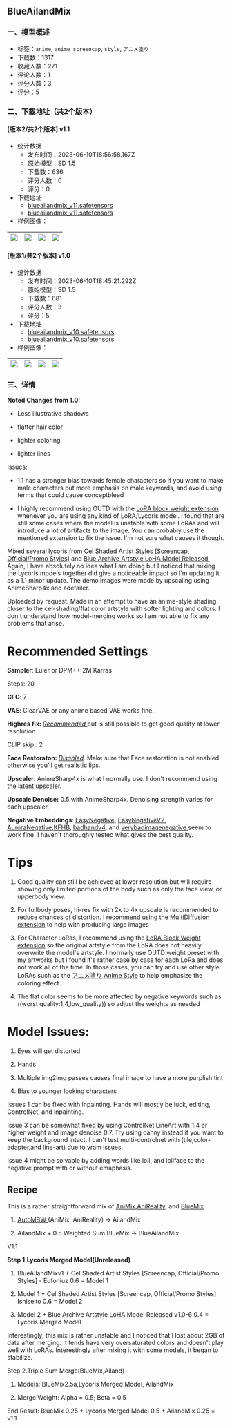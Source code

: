 ## BlueAilandMix
### 一、模型概述

- 标签：`anime`, `anime screencap`, `style`, `アニメ塗り`
- 下载数：1317
- 收藏人数：271
- 评论人数：1
- 评分人数：3
- 评分：5

### 二、下载地址（共2个版本）

#### [版本2/共2个版本] v1.1

- 统计数据
  - 发布时间：2023-06-10T18:56:58.167Z
  - 原始模型：SD 1.5
  - 下载数：636
  - 评分人数：0
  - 评分：0
- 下载地址
  - [blueailandmix_v11.safetensors](https://civitai.com/api/download/models/93256)
  - [blueailandmix_v11.safetensors](https://civitai.com/api/download/models/93256?type=Model&format=SafeTensor&size=full&fp=fp16)
- 样例图像：

| <img src="https://image.civitai.com/xG1nkqKTMzGDvpLrqFT7WA/31e87e01-2292-486a-92b9-7a15f67641aa/width=450/1100026.jpeg" /> | <img src="https://image.civitai.com/xG1nkqKTMzGDvpLrqFT7WA/a34bd2f8-c7d3-4b0f-a760-d1793f3f4753/width=450/1100028.jpeg" /> | <img src="https://image.civitai.com/xG1nkqKTMzGDvpLrqFT7WA/23bee355-becf-4662-a503-902ee38e7581/width=450/1100035.jpeg" /> | <img src="https://image.civitai.com/xG1nkqKTMzGDvpLrqFT7WA/6e408d7c-e4ed-4072-b832-7e0627dcde59/width=450/1100036.jpeg" /> |
| ---- | ---- | ---- | ---- |

#### [版本1/共2个版本] v1.0

- 统计数据
  - 发布时间：2023-06-10T18:45:21.292Z
  - 原始模型：SD 1.5
  - 下载数：681
  - 评分人数：3
  - 评分：5
- 下载地址
  - [blueailandmix_v10.safetensors](https://civitai.com/api/download/models/76191?type=Model&format=SafeTensor&size=full&fp=fp16)
  - [blueailandmix_v10.safetensors](https://civitai.com/api/download/models/76191)
- 样例图像：

| <img src="https://image.civitai.com/xG1nkqKTMzGDvpLrqFT7WA/57952db7-0351-4ec6-8405-13cfe8d8422a/width=450/852688.jpeg" /> | <img src="https://image.civitai.com/xG1nkqKTMzGDvpLrqFT7WA/5898deac-5642-4173-86a6-64578984111c/width=450/852671.jpeg" /> | <img src="https://image.civitai.com/xG1nkqKTMzGDvpLrqFT7WA/432ee898-52a5-4d07-bc6e-4d654f8d8b54/width=450/852607.jpeg" /> | <img src="https://image.civitai.com/xG1nkqKTMzGDvpLrqFT7WA/3df25597-5f66-4fab-b195-2a5b617e49f8/width=450/852605.jpeg" /> |
| ---- | ---- | ---- | ---- |


### 三、详情
<p><strong>Noted Changes from 1.0:</strong></p><ul><li><p>Less illustrative shadows</p></li><li><p>flatter hair color</p></li><li><p>lighter coloring</p></li><li><p>lighter lines</p></li></ul><p>Issues:</p><ul><li><p>1.1 has a stronger bias towards female characters so if you want to make male characters put more emphasis on male keywords, and avoid using terms that could cause conceptbleed</p></li><li><p>I highly recommend using OUTD with the <a target="_blank" rel="ugc" href="https://github.com/hako-mikan/sd-webui-lora-block-weight">LoRA block weight extension </a>whenever you are using any kind of LoRA/Lycoris model. I found that are still some cases where the model is unstable with some LoRAs and will introduce a lot of artifacts to the image. You can probably use the mentioned extension to fix the issue. I'm not sure what causes it though.</p></li></ul><p>Mixed several lycoris from <a target="_blank" rel="ugc" href="https://civitai.com/models/86840?modelVersionId=93034">Cel Shaded Artist Styles [Screencap, Official/Promo Styles]</a> and <a target="_blank" rel="ugc" href="https://civitai.com/models/29215?modelVersionId=35038">Blue Archive Artstyle LoHA Model Released. </a>Again, I have absolutely no idea what I am doing but I noticed that mixing the Lycoris models together did give a noticeable impact so I'm updating it as a 1.1 minor update. The demo images were made by upscaling using AnimeSharp4x and adetailer.</p><p></p><p></p><p>Uploaded by request. Made in an attempt to have an anime-style shading closer to the cel-shading/flat color artstyle with softer lighting and colors. I don't understand how model-merging works so I am not able to fix any problems that arise.</p><p></p><p></p><h1 id="heading-2941">Recommended Settings</h1><p><strong>Sampler</strong>: Euler or DPM++ 2M Karras</p><p>Steps: 20</p><p><strong>CFG</strong>: 7</p><p><strong>VAE</strong>: ClearVAE or any anime based VAE works fine.</p><p><strong>Highres fix: </strong><em><u>Recommended </u></em>but is still possible to get good quality at lower resolution</p><p>CLIP skip : 2</p><p><strong>Face Restoraton: </strong><em><u>Disabled</u></em>. Make sure that Face restoration is not enabled otherwise you'll get realistic lips.</p><p><strong>Upscaler</strong>: AnimeSharp4x is what I normally use. I don't recommend using the latent upscaler.</p><p><strong>Upscale Denoise:</strong> 0.5 with AnimeSharp4x. Denoising strength varies for each upscaler.</p><p><strong>Negative Embeddings</strong>: <a target="_blank" rel="ugc" href="https://civitai.com/models/7808/easynegative">EasyNegative</a>, <a target="_blank" rel="ugc" href="https://huggingface.co/gsdf/Counterfeit-V3.0/tree/main/embedding">EasyNegativeV2</a>, <a target="_blank" rel="ugc" href="https://huggingface.co/SweetLuna/Aurora/tree/main/AuroraEmbeddings">AuroraNegative,KFHB</a>, <a target="_blank" rel="ugc" href="https://civitai.com/models/16993/badhandv4-animeillustdiffusion">badhandv4</a>, and <a target="_blank" rel="ugc" href="https://civitai.com/models/11772/verybadimagenegative">verybadimagenegative </a>seem to work fine. I haven't thoroughly tested what gives the best quality.</p><h1 id="heading-2942">Tips</h1><ol><li><p>Good quality can still be achieved at lower resolution but will require showing only limited portions of the body such as only the face view, or upperbody view.</p></li><li><p>For fullbody poses, hi-res fix with 2x to 4x upscale is recommended to reduce chances of distortion. I recommend using the <a target="_blank" rel="ugc" href="https://github.com/pkuliyi2015/multidiffusion-upscaler-for-automatic1111">MultiDiffusion extension</a> to help with producing large images</p></li><li><p>For Character LoRas, I recommend using the <a target="_blank" rel="ugc" href="https://github.com/hako-mikan/sd-webui-lora-block-weight">LoRA Block Weight extension</a> so the original artstyle from the LoRA does not heavily overwrite the model's artstyle. I normally use OUTD weight preset with my artworks but I found it's rather case by case for each LoRa and does not work all of the time. In those cases, you can try and use other style LoRAs such as the <a target="_blank" rel="ugc" href="https://civitai.com/models/22977/anime-style-lora-with-better-flat-color">アニメ塗り Anime Style</a> to help emphasize the coloring effect.</p></li><li><p>The flat color seems to be more affected by negative keywords such as ((worst quality:1.4,low_quality)) so adjust the weights as needed</p></li></ol><p></p><p></p><h1 id="heading-2943">Model Issues:</h1><ol><li><p>Eyes will get distorted</p></li><li><p>Hands</p></li><li><p>Multiple img2img passes causes final image to have a more purplish tint</p></li><li><p>Bias to younger looking characters</p></li></ol><p></p><p>Issues 1 can be fixed with inpainting. Hands will mostly be luck, editing, ControlNet, and inpainting.</p><p>Issue 3 can be somewhat fixed by using ControlNet LineArt with 1.4 or higher weight and image denoise 0.7. Try using canny instead if you want to keep the background intact. I can't test multi-controlnet with (tile,color-adapter,and line-art) due to vram issues.</p><p>Issue 4 might be solvable by adding words like loli, and loliface to the negative prompt with or without emaphasis.</p><p></p><h2 id="heading-2944">Recipe</h2><p>This is a rather straightforward mix of <a target="_blank" rel="ugc" href="https://civitai.com/models/23723/animix-anime-screenshot-like-style-mix-lora">AniMix</a>,<a target="_blank" rel="ugc" href="https://civitai.com/models/27806/anireality-mix">AniReality</a>, and <a target="_blank" rel="ugc" href="https://civitai.com/models/29764/bluemix">BlueMix</a></p><ol><li><p><a target="_blank" rel="ugc" href="https://github.com/Xerxemi/sdweb-auto-MBW">AutoMBW </a>(AniMix, AniReality) -&gt; AilandMix</p></li><li><p>AilandMix + 0.5 Weighted Sum BlueMix -&gt; BlueAilandMix</p></li></ol><p>V1.1</p><p><strong>Step 1.Lycoris Merged Model(Unreleased)</strong></p><ol><li><p>BlueAilandMixv1 + Cel Shaded Artist Styles [Screencap, Official/Promo Styles] - Eufoniuz 0.6 = Model 1</p></li><li><p>Model 1 + Cel Shaded Artist Styles [Screencap, Official/Promo Styles] Ishiseito 0.6 = Model 2</p></li><li><p>Model 2 + Blue Archive Artstyle LoHA Model Released v1.0-6 0.4 = Lycoris Merged Model</p></li></ol><p>Interestingly, this mix is rather unstable and I noticed that I lost about 2GB of data after merging. It tends have very oversaturated colors and doesn't play well with LoRAs. Interestingly after mixing it with some models, it began to stabilize.</p><p>Step 2.Triple Sum Merge(BlueMix,Ailand)</p><ol><li><p>Models: BlueMix2.5a,Lycoris Merged Model, AilandMix</p></li><li><p>Merge Weight: Alpha = 0.5; Beta = 0.5</p></li></ol><p>End Result: BlueMix 0.25 + Lycoris Merged Model 0.5 + AilandMix 0.25 = v1.1</p>